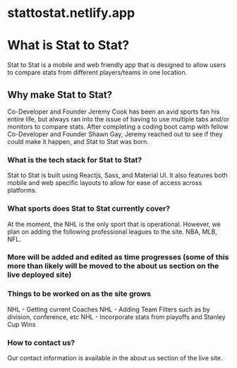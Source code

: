 # stattostat.netlify.app

# What is Stat to Stat?

Stat to Stat is a mobile and web friendly app that is designed to allow users to compare stats from different players/teams in one location.

## Why make Stat to Stat?

Co-Developer and Founder Jeremy Cook has been an avid sports fan his entire life, but always ran into the issue of having to use multiple tabs and/or monitors to compare stats. After completing a coding boot camp with fellow Co-Developer and Founder Shawn Gay, Jeremy reached out to see if they could make it happen, and Stat to Stat was born.

### What is the tech stack for Stat to Stat?

Stat to Stat is built using Reactjs, Sass, and Material UI. It also features both mobile and web specific layouts to allow for ease of access across platforms.

### What sports does Stat to Stat currently cover?

At the moment, the NHL is the only sport that is operational. However, we plan on adding the following professional leagues to the site. NBA, MLB, NFL.

### More will be added and edited as time progresses (some of this more than likely will be moved to the about us section on the live deployed site)

### Things to be worked on as the site grows

NHL - Getting current Coaches
NHL - Adding Team Filters such as by division, conference, etc
NHL - Incorporate stats from playoffs and Stanley Cup Wins

### How to contact us?

Our contact information is available in the about us section of the live site.
